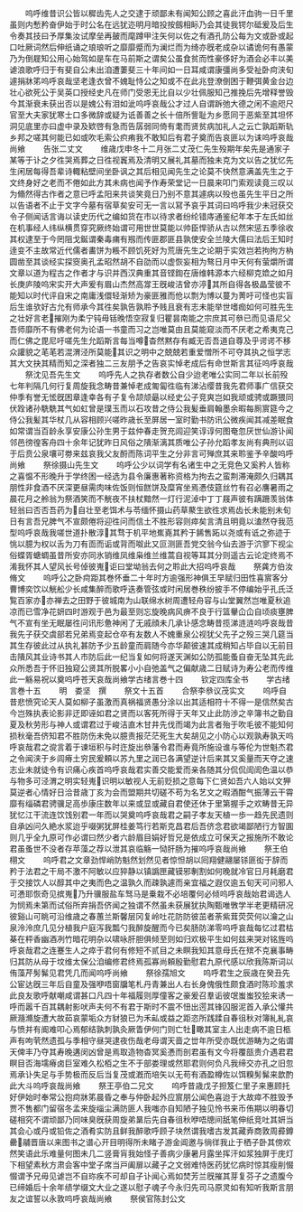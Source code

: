 <!-- { "loadSidebar": true } -->
　　呜呼维昔识公皆以穉齿先人之交逮于顽鄙未有闻知公顾之喜此汗血驹一日千里虽则内慙矜奋伊始于时公名在远犹迩明月暗投按劔相眎乃会其徒我锷尔砥爰及后生令奏其技曰予厚集汝试摩垒再皷而麾蹲甲注矢何以佐之有酒孔防公每为文或卧或起口吐厥词然后伸纸诵之琅琅听之靡靡蹙而为澜烂而为绮亦旣老成杂以谲诡何有愚蒙乃为倒屣知公用心始驾如是车在马前斯之谓矣公虽食贫而性豪侈好为酒会必丰以美谑浪歌呼归于有斐自公未出洎遭萋斐三十年间如一日耳咸谓康彊尚多受祉卧疴浃旬遽捐牀笫呜呼哀哉坚老逢衣曾不媿耻恃公之知或不在此兆登潦倒困于鞭弭黄金台边壮心欲死公于吴英口授经史凡在师门受恩无比自以少壮佩服知己推挽后先增释誉毁今其渐衰未获出否以是媿公有泪如泚呜呼哀哉公才过人自谓跅弛大德之闲不逾咫尺官至大夫家犹寒士口多微辞或疑为诋善善之长十倍所訾耻为乡愿同于恶紫至其坦怀洞见底里亦曰虚中录及欵啓有急而告孱弱同倚有耄而贤贫病加礼人之云亡孰蹈斯轨乡邦之嗟其何能已如或吹毛索公疻痏我不敢知后有君子奠而告哀匪以为诔呜呼哀哉尚飨
　　告张二丈文
　　维歳戊申冬十二月张二丈茂仁先生殁期年矣先是通家子某等于讣之夕徃哭焉葬之日徃视竁焉及清明又展礼其墓而独未克为文以告之犹忆先生闲居每得吾辈诗輙粘壁间坐卧讽之其后相见闻先生之论莫不快然意满盖先生之于文终身好之老而不倦如此方其未病也闻予作寿荣堂记一日晨来叩门索观读竟三叹以为翛然得古作者之意已呼孟阳来共谈笑竟日乃别不意其遽病以殁也虽先生平日之所以告语者不止于文字今墓有宿草矣安可无一言以冩予哀乎其词曰呜呼我少未冠获交令子侧闻话言诲以读史历代之编如货在市以待求者纷纶错庤通鉴纪年本于左氏如丝在机事经人纬纵横贯穿究厥终始谓可用世世莫能以帅臣悍骄从古以然宋惩五季徐收其权逮至于今罔阻戈鋋谓秦毒痡有剏而传匪郡匪县孰使安全兰陵大儒曰法后王知时逹变不主故常近代儒者畵饼为粻不顾饥死好为荒唐先生之论期于实效岂若拘拘方枘圆凿至其谈经实探窔奥孔孟昭然胡不自劭而以虚恢妄相为骜日月中天何有萤爝所谓文章以道为程古之作者才与识并西汉典重其音铿鍧在唐维韩源本六经柳克嫓之如月长庚庐陵呜宋实开大声爰有眉山杰然高牚王旣峻洁曾亦渟其所自得各极晶莹彼不能知以时代评自宋之南庸浅儇轻渐矫为豪匪雅而伧以剽为博以蔓为菁吁可怪也实盲后生谁欤好古允有师承今其徃矣孰告孰聆予贱且衰有志未能举世嗜痂如何可胜先生之壮好言老摧刚为柔宁钝毋铦晚悟空寂复归瞿昙南能之宗庶其可叅已而见语尼父吾师靡所不有佛老何为论语一书童而习之岂唯莫由且莫能窥淡而不厌老之希夷克己而仁佛之毘尼吁嗟先生允蹈斯言每当噂杳然黙存有臧无否吾道自尊及乎谔谔不移众讙貌之芼芼若混渭泾所莫能其识之明中之兢兢若重爱憎所不可夺其执之恒学志其大文抉其精而知之深者独二三友朋予之告哀实悼老成后有命世斯言其征呜呼哀哉
　　祭沈见吾先生文
　　呜呼先人之执存者数公自少迨老唯公实同二年以长前殁七年判隔几何行复周旋我念畴昔兼悼老成匍匐徃临有涕沾缨昔我先君师事广信获交仲季有誉无恡旣困章逢幸各有子复令颉颃朂以经史公子竞爽岂如我顽或骋或蹶猥同伏跧诸孙駪駪其气如虹曾是璞玉而以石攻昔之侍公我髪垂肩翰墨余暇每厠賔筵今之侍公我髪其华杖几从容相顾兴嗟昨歳长至屏居一室时勤书防讯公微疾闻其减差眠食如常谓当百龄永享安康公孙生男于兹仲春走贺充闾迎笑谆谆何图奄忽厌世仙游讣闻邻邑徬徨客舟四十余年记犹昨日风俗之隤渐漓其质唯公子孙允蹈孝友尚有典刑以诏于后贲公泉壤可劵来兹哀我父友酹而陈词平生之分非言可殚庶其来聆鉴予辛酸呜呼尚飨
　　祭徐摄山先生文
　　呜呼公少以词学有名诸生中之无竞色又奚矜人皆称之喜愠不形晚升于学终困一经选为县令廉惠著称资格为拘去之蛮荆滞淹颇久归耦其朋性非食酒不厌深更昼需肉味佐饭则恒餻饼及糜宵坐焉慿伎筵丝竹有召必譍暑雨之晨花月之舲翁为祭酒笑而不觥夜不扶杖黯然一灯行泥淖中丁丁屐声彼有蹒跚羡翁体轻翁曰否否吾药为自壮至老饵术与苓缅怀摄山药草藂生欲徃求焉齿长未能别未旬日有言吾兄脾气不宣颇倦将迎徃问而信土不胜形容则瘁矣言清且明竟以溘然夺我范型呜呼哀哉我嗟世道扑散淳其骛于机平地嶣嶤其矜于餙售跖以尧或有诋之弥迹于恌以臆为权以舌为刀有靣而诟或背而呶此又叵测匪吾党交翁今仙去游于泬寥下视尘俗蝶胥螗蜩虽昔所安亦同氷销维凤维枭维兰维蒿自视等耳其分则遥古云论定终焉不淆我怀其人望风长号倬彼嵬讵曰堂坳翁去何之聆此大招呜呼哀哉
　　祭龚方伯汝脩文
　　呜呼公之卧疴距其巻怀垂二十年时方逾强形神俱王早赋归田性喜賔客分曹博奕饮以觥舩少长咸集醉而歌呼迭奏管弦或时闲居巻秩纷披手不停编始乎孔氏泛覧百家亦亦禅去之田野于彼城南为山联绵水树周遭轻舟容与山堂翼然岂唯夏秋追凉而已雪净花妍四时游观于邑为最至则忘旋晚病风痹不良于行篮轝仚仚自顷痰壅脾气不宣有坐无眠屡徃问讯形惫神闲了无戚顔未几承讣感念畴昔揽涕涟涟呜呼哀哉昔我先子获交虞部若兄弟焉变起仓卒有友数人不媿重泉公视犹父先子之殁三哭几筵当其生存彼此过从执礼甚防予少五龄童而肩随今亦华颠彼速其成稍知占毕自以无前目击隤风其业诗书其人市防后此一纪当复如何将遂天渊如公防孤能蚤自奋无坠其先此众所悉吾于怀旧独窥公贤其所脱畧小小自弛盖气之偏献歳二日赋诗为寿公老而传维此一觞易祝以奠呜呼苍天哀哉尚飨学古绪言巻十四
　　钦定四库全书
　　学古绪言巻十五
　　明　娄坚　撰
　　祭文十五首
　　合祭李叅议茂实文
　　呜呼自昔悲愤究论天人莫如柳子虽激而真祸福贤愚分涂以出其适相符十不得一是信然矣古今岂殊执表论影非迂即诬如君之贤而以客死所得于天年又止此防渉之辛簿书之勤自夏及秋劳形与神人或谓君过于峻洁直木甘井先伐而竭为此言者殆于吹毛彼不能知何损秋毫吾侪知君不胜防伤未免以臆责报茫茫死生大矣胡见之小防心以观孰寿孰天呜呼哀哉君之谠言着于谏垣积与时迕旋出叅藩令君而寿竟所施设谁与等伦为世魁杰君之令闻浃于乡闾瘠土穷民爰頼以苏九里之润已各满望逆计后来其又奚量而天夺之速志业未就徒令有识痛心疾首呜呼哀哉君实善交能爱而亲各随其分侃侃訚訚色温以恭与物多可泾渭之明实轻嵬识明以敏视人无前贬损之意每下仁贤如吾六人始以文狎莫逆者心情好日洽昔歳丁亥为会而盟期共切磋不苟为名艺文之暇酒酣气振薄云干霄靡有缁磷君骋骥足高歩康庄数年以来或显或藏自君使还休于里第握手之欢畴昔无异犹忆江干流连饮饯别君一年而以哭奠呜呼哀哉君之嗣子孝友天植一歩一趋先民遗则自承凶问久絶水浆迨乎啜粥犹屏桂姜笃行若斯克昌君后吾侪念君欲竭鄙陋行方智圎则几乎全九原可作必谓曰然少者六龄眉目娟好哲兄是依成立可保天之报施所不敢论君虽蚤世不没者存苹藻之荐以泄其哀临觞一恸肝肠为摧呜呼哀哉尚飨
　　祭王伯栩文
　　呜呼君之文章劲悍峭防魁然划然见者惊怛胡以囘翔健翮屡铩匪衒于辞而矜于法君之干局不激不阿敏以应猝静以镇譌匣藏镆邪剸割如何晚就冷官日月耗磨君于交接饮人以醇其中之夷而色之温孰久而疎孰遽而亲宜福之遐仅逾五旬天可问邪人可慿耶恢奇见摈嵬乃升骥服盐车驽马是乗栽不必培覆何必倾呜呼哀哉始君谒选人为悯焉未第而试俗所弃捐吾侪闻之独谓不然虽未获展犹执陶甄唯斆学半老更精研况彼谿山可眺可沿维歳之春蕙兰斯馨层冈复岭吐花防防彼茁者荼紫茸荧荧何以瀹之山泉泠泠庶几见分植我户庭泻我瓢勺我醉旋醒而今已矣肠防涕零呜呼哀哉每忆过君枯棊在枰香幽酒冽竹暗花明杂以啸咏肝胆俱倾至则如归欢极平生如何兹来哭对铭旌呜呼哀哉君之连蹇生人之瘁于君何有修短不贰目之未瞑我知其意母氏在殡不克襄事畴归其防从母于坟维太保公洎编修君终焉孤寡尚頼殷勤慰君九原代感以欣我陈斯词以侑藻芹髣髴见君凭几而闻呜呼尚飨
　　祭徐孺旭文
　　呜呼君生之辰歳在癸丑先公宦达旣三年后自童及强咿唔窗牖笔札丹青兼出人右长身傀俄性颇食酒时陈珍羞求此良友歌呼献嘲咸谓甚口凡四十年福履则厚僮客之豪爰召羣诟彼氓蚩蚩狡狯来诱一呼而嚣千百其耦射影吠声夫何不有君于斯时不震不忸出遌其锋囚服泥首入承公懽共厥瀡滫旋遭大故茹哀蒙垢众方豺狼已为禾畆或益之距恣所践蹂自春徂秋对簿糺糺哀与愤并有阍难叩心焉郁结孰刺孰灸厥眚伊何门则亡牡瞰其室主人出走病不逾日柩声有呴茕然遗孤与季相守昼哭逮夜伤哉老母谓天啬之丗年所受亦既优游畴为之佑谓天俾丰乃夺其寿晚遘闵凶曾是焉取造物杳冥奚慿而剖君虽有文今将覆瓿贵介遇君君瞑目否海壖瘠卤巨室难久松栢之生不于部娄理或然耶君则何负凡我缔交亦孔之旧忽焉承讣失足与手势极而反后当复茂或漑而培矢以无苟有酒盈樽佐以饵糗髣髴来歆酌此大斗呜呼哀哉尚飨
　　祭王亭伯二兄文
　　呜呼昔歳戊子担笈仁里子来惠顾托好伊始时奉常公抱疴牀笫晨昏之奉与仲卧起外应賔朋公闻色喜迨于大故瘁不胜毁予贾不售都门留宿冬孟来旋缁尘满防匪人我嗤亦自知陋子独见怜书来币侑期以明春切磋相究不谓顽鄙乃同味臭旣获周旋弟晜后先自春徂秋咿唔牕间舐笔伸纸竞吐其妍当其会心或丹或铅佐之酒肴实防且鲜我醉歌呼顾子块然谓我嗜古发其藏弆商敦周彛鐏罍鬴晋唐以来图书之谱心开目明得所未睹子游金阊邀与徜徉我止于栖子卧其傍欢然笑语此乐难量何图未几二竖膏肓我始怪子善病少康暑月露坐挥汗如浆独屏于庑灯下相望素秋方肃会客中堂子席当戸阖扉以藏子之文弱难恃医药犹忆病时惊其瘦削惙惙谓予兄毋见谑岂不自珎疾不可却自子讣闻心焉如焚芳兰旣摧其芽复芬子之遗腹今已缔婚后十余年绩学缀文大业之遂以慰子魂子今永归先司马原灵如有知听我斯言朋友之谊誓以永敦呜呼哀哉尚飨
　　祭侯官陈封公文
